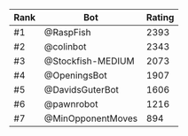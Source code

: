 Rank|Bot|Rating
---|---|---
#1|@RaspFish|2393
#2|@colinbot|2343
#3|@Stockfish-MEDIUM|2073
#4|@OpeningsBot|1907
#5|@DavidsGuterBot|1606
#6|@pawnrobot|1216
#7|@MinOpponentMoves|894
